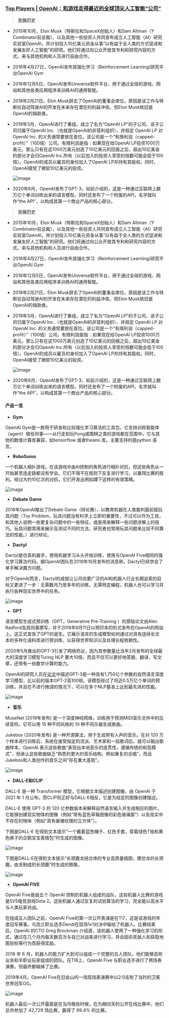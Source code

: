 ### [Top Players | OpenAI：和游戏走得最近的全球顶尖人工智能“公司”](https://forum.latticex.foundation/t/topic/5243)

> **发展历史**

- 2015年10月，Elon Musk（特斯拉和SpaceX创始人）和Sam Altman（Y Combinator前总裁），以及其他一些投资人共同宣布成立人工智能（AI）研究实验室OpenAI，并计划投入10亿美元资金从事“以有益于全人类的方式促进和发展友好人工智能”的研究。他们将通过向公众开放其专利和研究内容的方式，来与其他机构和人员进行自由合作。

- 2016年4月27日，OpenAI发布其强化学习（Reinforcement Learning)研究平台OpenAI Gym

- 2016年12月5日，OpenAI发布Universe软件平台，用于通过全球的游戏、网站和其他各类应用程序来训练AI的通用智能。

- 2018年2月21日，Elon Musk辞去了OpenAI的董事会席位，原因是该工作与特斯拉自动驾驶AI的开发在未来存在潜在的利益冲突。但Elon Musk依旧是OpenAI的捐助者。

- 2019年3月，OpenAI进行了重组，成立了名为“OpenAI LP”的子公司，该子公司归属于OpenAI Inc.（也就是OpenAI的非营利组织），并规定 OpenAI LP 对 OpenAI Inc. 的义务通常要放在首位。该公司是一个“有限利润（capped-profit）”（100倍）公司。有限利润是指：如果现在给OpenAI LP投资1000万美元，那么只有在这1000万美元创造了10亿美元的回报之后，超出10亿美金的部分才会归OpenAI Inc.所有（以后加入的投资人享受的倍数可能会低于100倍）。OpenAI的成员以雇员的身份加入了OpenAI LP并持有其股权。同时，OpenAI接受了微软10亿美元的投资。

  ![image](images/086f3d9a6d2fecc70ff438d3d8b004eb46ca5e84.jpeg)

- 2020年6月，OpenAI发布了GPT-3，如前介绍的，这是一种通过互联网上数万亿个单词训练出来的语言模型。同时还发布了一个附属的API，名字就叫作“the API”，以构成其第一个商业产品的核心部分。

> **发展历史**

- 2015年10月，Elon Musk（特斯拉和SpaceX创始人）和Sam Altman（Y Combinator前总裁），以及其他一些投资人共同宣布成立人工智能（AI）研究实验室OpenAI，并计划投入10亿美元资金从事“以有益于全人类的方式促进和发展友好人工智能”的研究。他们将通过向公众开放其专利和研究内容的方式，来与其他机构和人员进行自由合作。

- 2016年4月27日，OpenAI发布其强化学习（Reinforcement Learning)研究平台OpenAI Gym

- 2016年12月5日，OpenAI发布Universe软件平台，用于通过全球的游戏、网站和其他各类应用程序来训练AI的通用智能。

- 2018年2月21日，Elon Musk辞去了OpenAI的董事会席位，原因是该工作与特斯拉自动驾驶AI的开发在未来存在潜在的利益冲突。但Elon Musk依旧是OpenAI的捐助者。

- 2019年3月，OpenAI进行了重组，成立了名为“OpenAI LP”的子公司，该子公司归属于OpenAI Inc.（也就是OpenAI的非营利组织），并规定 OpenAI LP 对 OpenAI Inc. 的义务通常要放在首位。该公司是一个“有限利润（capped-profit）”（100倍）公司。有限利润是指：如果现在给OpenAI LP投资1000万美元，那么只有在这1000万美元创造了10亿美元的回报之后，超出10亿美金的部分才会归OpenAI Inc.所有（以后加入的投资人享受的倍数可能会低于100倍）。OpenAI的成员以雇员的身份加入了OpenAI LP并持有其股权。同时，OpenAI接受了微软10亿美元的投资。

  ![image](https://forum.latticex.foundation/uploads/default/original/2X/0/086f3d9a6d2fecc70ff438d3d8b004eb46ca5e84.jpeg)

- 2020年6月，OpenAI发布了GPT-3，如前介绍的，这是一种通过互联网上数万亿个单词训练出来的语言模型。同时还发布了一个附属的API，名字就叫作“the API”，以构成其第一个商业产品的核心部分。

#### **产品一览**

- **Gym**

OpenAI Gym是一款用于研发和比较强化学习算法的工具包，它支持训练智能体（agent）做任何事——从行走到玩Pong或围棋之类的游戏都在范围中。它与其他的数值计算库兼容，如tensorflow 或者theano 库。主要支持的是python 语言。

- **RoboSumo**

一个机器人相扑游戏。在该游戏中由AI控制的角色进行相扑对抗，但这些角色从一开始甚至连走路都没有学会。它们不得不在规则下反复进行学习，以赢得比赛的胜利。经过大约10亿次的对抗，它们开发出例如蹲下这样的有效策略。

![image](images/3e38c91a22deb3bfbdc038961c724e63104a35e6.png)

- **Debate Game**

2018年OpenAI推出了Debate Game（辩论赛），以教育机器在人类裁判面前就玩具问题（Toy Problem，玩具问题没有科学上立即的重要性，不过可以作为工具，和其他人说明一些更复杂问题中的一些特征，或是用来解释一些问题求解上的技巧。玩具问题常用来展示及测试不同的方法，研究者也常用玩具问题来比较不同算法的性能。）进行辩论。

- **Dactyl**

Dactyl是仿真机器手，使用机器学习从头开始训练，使用与OpenAI Five相同的强化学习算法代码。据OpenAI团队在2019年10月发布的消息称，Dactyl已经学会了单手解决魔方问题。

对于OpenAI而言，Dactyl的成就让公司向更广泛的AI和机器人行业长期追索的目标又更进了一步：无需数月乃至多年的训练，无需特定编程，机器人也可以学习并执行各种现实世界中的任务。

![image](images/53ef03b7ef2a0fb10205f57964b581e9f8aed908.jpeg)

- **GPT**

语言模型生成式预训练（GPT，Generative Pre-Training ）的原始论文由Alec Radford及其同事撰写，并于2018年6月11日以预印本的形式发布在OpenAI的网站上，这正式宣告了GPT的诞生。它展示语言的生成模型如何通过对具有连续长文本的多样化语料库进行预训练，以获得世界知识以及处理长程依赖性。

2020年5月推出的GPT-3引发了网络热议，因为其参数量比当年2月发布的全球最大的深度学习模型Turing NLP 要大10倍，而且不仅可以更好地答题、翻译、写文章，还带有一些数学计算的能力。

OpenAI的研究人员在[论文](https://arxiv.org/abs/2005.14165)中描述GPT-3是一种具有1,750亿个参数的自然语言深度学习模型，比以前的版本GPT-2高100倍。该模型经过了将近0.5万亿个单词的预训练，并且在不进行微调的情况下，可以在多个NLP基准上达到最先进的性能。

![image](images/b92694f8195306aec85d64b1271842fe9c72926b.jpeg)

- **音乐**

MuseNet (2019年发布) 是一个深度神经网络，训练用于预测MIDI音乐文件中的后续音符。它可以用 15 种不同风格的 10 种不同乐器生成歌曲。

Jukebox (2020年发布) 是一种开源算法，用于生成带有人声的音乐。在对 120 万个样本进行训练后，系统在接受指定的流派、艺术家和一段歌词后，就可以输出歌曲样本。OpenAI 表示这些歌曲“表现出本地音乐的连贯性，遵循传统的和弦模式”，但承认这些歌曲缺乏“熟悉的更大的音乐结构，例如重复的合唱”，而且Jukebox和人类创作的音乐之间“存在重大差距”。

![image](images/582492dbe712ec2442cab3f25c15ff75960f4f21.jpeg)

- **DALL-E和CLIP**

DALL-E 是一种 Transformer 模型，它根据文本描述创建图像，由 OpenAI 于 2021 年 1 月公布。而CLIP则正好与DALL-E相反，它是为给定的图像创建描述。

DALL-E 使用 GPT-3 的 120 亿参数版本来解释自然语言输入并生成相应的图片。它能够创建现实物体的图像（例如“带有蓝色草莓图像的彩色玻璃窗”）以及现实中不存在的物体（例如“具有豪猪纹理的立方体”）。

下图是DALL-E 在得到文本提示“一个戴着蓝色帽子、红色手套，穿着绿色T恤和黄色裤子的企鹅宝宝表情包”时生成的图像。

![image](images/a801222b73ccab131af60cf3cdfdb339567585e5.jpeg)

下图是DALL-E在得到文本提示“长颈鹿龙结合体的专业高质量插图，模仿龙的长颈鹿。由龙制成的长颈鹿”时生成的图像。

![image](images/721c8d845300e782a48cb7aa191b4f4c898ba044.jpeg)

- **OpenAI FIVE**

OpenAI Five是由五个 OpenAI 控制的机器人组成的战队，这些机器人比赛的游戏是5V5电竞游戏Dota 2。这些机器人通过反复的试验算法的学习，完全能以高水平与人类玩家对战。

在组成五人团队之前，OpenAI Five的第一次公开表演是在TI7，这是该游戏的年度冠军赛事。乌克兰职业选手Dendi在现场1v1对决中输给了机器人。比赛结束后，OpenAI 的CTO Greg Brockman 介绍道，该机器人使用了一种强化学习的形式，通过在几个月内每天数百次与自己对战来进行学习，并会因杀死敌人和获取地图目标等行为而获得奖励。

2018 年 6 月，机器人的能力扩大到可以组成一个完整的五人团队，他们能够击败业余和半职业玩家组成的团队。在TI8上，OpenAI Five 与职业选手进行了两场表演赛，但最终都输掉了比赛。

2019年4月，OpenAI Five在旧金山的一场现场表演赛中以2:0击败了当时的卫冕世界冠军OG。

![image](images/53d5ff771856c01e12d99c5ed2f3756b27212c6b.jpeg)

机器人最后一次公开露面是在当月晚些时候，在为期四天的公开在线比赛中，他们总共参加了 42,729 场比赛，赢得了 99.4% 的比赛。